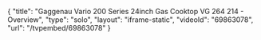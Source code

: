 {
    "title": "Gaggenau Vario 200 Series 24inch Gas Cooktop VG 264 214 - Overview",
    "type": "solo",
    "layout": "iframe-static",
    "videoId": "69863078",
    "url": "\/tvpembed\/69863078"
}